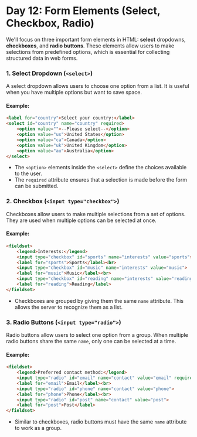# Day 12:  Form Elements (Select, Checkbox, Radio)

We'll focus on three important form elements in HTML: **select** dropdowns, **checkboxes**, and **radio buttons**. These elements allow users to make selections from predefined options, which is essential for collecting structured data in web forms.

### 1. Select Dropdown (`<select>`)

A select dropdown allows users to choose one option from a list. It is useful when you have multiple options but want to save space.

#### Example:

```html
<label for="country">Select your country:</label>
<select id="country" name="country" required>
    <option value="">--Please select--</option>
    <option value="us">United States</option>
    <option value="ca">Canada</option>
    <option value="uk">United Kingdom</option>
    <option value="au">Australia</option>
</select>
```

- The `<option>` elements inside the `<select>` define the choices available to the user.
- The `required` attribute ensures that a selection is made before the form can be submitted.

### 2. Checkbox (`<input type="checkbox">`)

Checkboxes allow users to make multiple selections from a set of options. They are used when multiple options can be selected at once.

#### Example:

```html
<fieldset>
    <legend>Interests:</legend>
    <input type="checkbox" id="sports" name="interests" value="sports">
    <label for="sports">Sports</label><br>
    <input type="checkbox" id="music" name="interests" value="music">
    <label for="music">Music</label><br>
    <input type="checkbox" id="reading" name="interests" value="reading">
    <label for="reading">Reading</label>
</fieldset>
```

- Checkboxes are grouped by giving them the same `name` attribute. This allows the server to recognize them as a list.
  
### 3. Radio Buttons (`<input type="radio">`)

Radio buttons allow users to select one option from a group. When multiple radio buttons share the same `name`, only one can be selected at a time.

#### Example:

```html
<fieldset>
    <legend>Preferred contact method:</legend>
    <input type="radio" id="email" name="contact" value="email" required>
    <label for="email">Email</label><br>
    <input type="radio" id="phone" name="contact" value="phone">
    <label for="phone">Phone</label><br>
    <input type="radio" id="post" name="contact" value="post">
    <label for="post">Post</label>
</fieldset>
```

- Similar to checkboxes, radio buttons must have the same `name` attribute to work as a group.



